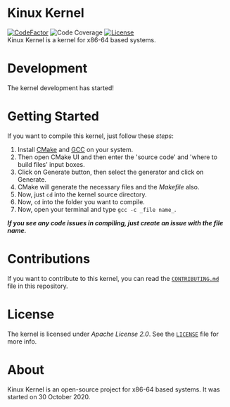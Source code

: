# Kinux Kernel
[![CodeFactor](https://www.codefactor.io/repository/github/kushagra765/kinux-kernel/badge)](https://www.codefactor.io/repository/github/kushagra765/kinux-kernel)
![Code Coverage](https://img.shields.io/badge/coverage-100%25-brightgreen)
[![License](https://img.shields.io/badge/license-Apache%202.0-blue)](https://www.github.com/kushagra765/Kinux-Kernel/blob/main/LICENSE)
<br/>
Kinux Kernel is a kernel for x86-64 based systems.

# Development
The kernel development has started!

# Getting Started
If you want to compile this kernel, just follow these _steps_:
1. Install [CMake](https://cmake.org) and [GCC](https://gnu.org/software/gcc/) on your system.
2. Then open CMake UI and then enter the 'source code' and 'where to build files' input boxes.
3. Click on Generate button, then select the generator and click on Generate.
4. CMake will generate the necessary files and the _Makefile_ also.
5. Now, just ```cd``` into the kernel source directory.
6. Now, ```cd``` into the folder you want to compile.
7. Now, open your terminal and type ```gcc -c _file name_```.

***If you see any code issues in compiling, just create an issue with the file name.***

# Contributions
If you want to contribute to this kernel, you can read the [```CONTRIBUTING.md```](https://github.com/kushagra765/Kinux-Kernel/blob/main/CONTRIBUTING.md) file in this repository.

# License
The kernel is licensed under _Apache License 2.0_. See the [```LICENSE```](https://github.com/kushagra765/Kinux-Kernel/blob/main/LICENSE) file for more info.

# About
Kinux Kernel is an open-source project for x86-64 based systems. It was started on 30 October 2020.
